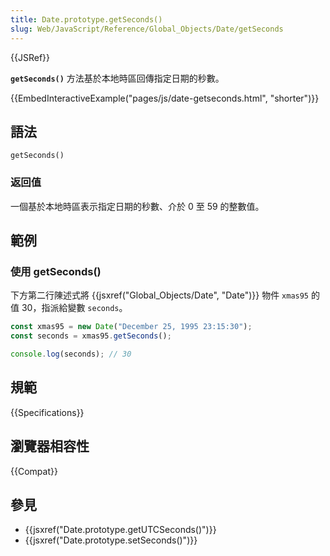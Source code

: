 ```yaml
---
title: Date.prototype.getSeconds()
slug: Web/JavaScript/Reference/Global_Objects/Date/getSeconds
---
```


{{JSRef}}

**`getSeconds()`** 方法基於本地時區回傳指定日期的秒數。

{{EmbedInteractiveExample("pages/js/date-getseconds.html", "shorter")}}

## 語法

```js-nolint
getSeconds()
```

### 返回值

一個基於本地時區表示指定日期的秒數、介於 0 至 59 的整數值。

## 範例

### 使用 getSeconds()

下方第二行陳述式將 {{jsxref("Global_Objects/Date", "Date")}} 物件 `xmas95` 的值 30，指派給變數 `seconds`。

```js
const xmas95 = new Date("December 25, 1995 23:15:30");
const seconds = xmas95.getSeconds();

console.log(seconds); // 30
```

## 規範

{{Specifications}}

## 瀏覽器相容性

{{Compat}}

## 參見

- {{jsxref("Date.prototype.getUTCSeconds()")}}
- {{jsxref("Date.prototype.setSeconds()")}}
